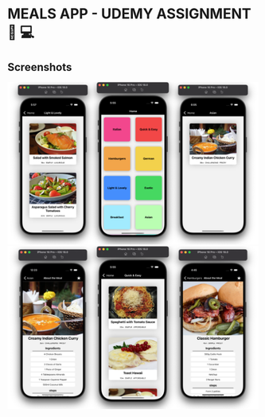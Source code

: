 
# MEALS APP - UDEMY ASSIGNMENT  🚀 💻





 

##  Screenshots
![App Screenshot](./screenshots/Overview.png)
![App Screenshot](./screenshots/Overview1.png)


